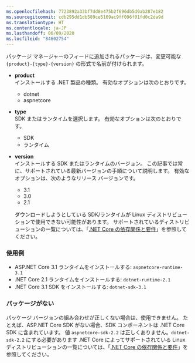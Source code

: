 ```yaml
---
ms.openlocfilehash: 7723892a33bf7dd8e475b2f696db5d9ab287e182
ms.sourcegitcommit: cdb295dd1db589ce5169ac9ff096f01fd0c2da9d
ms.translationtype: HT
ms.contentlocale: ja-JP
ms.lasthandoff: 06/09/2020
ms.locfileid: "84602754"
---
```


パッケージ マネージャーのフィードに追加されるパッケージは、変更可能な `{product}-{type}-{version}` の形式で名前が付けられます。

- **product**\
インストールする .NET 製品の種類。 有効なオプションは次のとおりです。

  - dotnet
  - aspnetcore

- **type**\
SDK またはランタイムを選択します。 有効なオプションは次のとおりです。

  - SDK
  - ランタイム

- **version**\
インストールする SDK またはランタイムのバージョン。 この記事では常に、サポートされている最新バージョンの手順について説明します。 有効なオプションは、次のようなリリース バージョンです。

  - 3.1
  - 3.0
  - 2.1

  ダウンロードしようとしている SDK/ランタイムが Linux ディストリビューションで使用できない可能性があります。 サポートされているディストリビューションの一覧については、「[.NET Core の依存関係と要件](../linux.md)」を参照してください。

### <a name="examples"></a>使用例

- ASP.NET Core 3.1 ランタイムをインストールする: `aspnetcore-runtime-3.1`
- .NET Core 2.1 ランタイムをインストールする: `dotnet-runtime-2.1`
- .NET Core 3.1 SDK をインストールする: `dotnet-sdk-3.1`

### <a name="package-missing"></a>パッケージがない

パッケージ バージョンの組み合わせが正しくない場合は、使用できません。 たとえば、ASP.NET Core SDK がない場合、SDK コンポーネントは .NET Core SDK に含まれています。 値 `aspnetcore-sdk-2.2` は正しくありません。`dotnet-sdk-2.2` にする必要があります .NET Core によってサポートされている Linux ディストリビューションの一覧については、「[.NET Core の依存関係と要件](../linux.md)」を参照してください。
